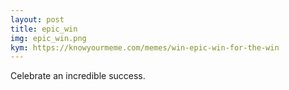```yaml
---
layout: post
title: epic_win
img: epic_win.png
kym: https://knowyourmeme.com/memes/win-epic-win-for-the-win
---
```

Celebrate an incredible success.
